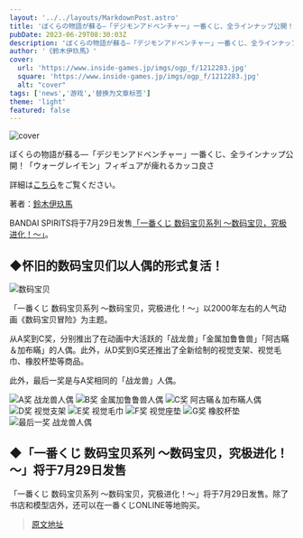 ```yaml
---
layout: '../../layouts/MarkdownPost.astro'
title: 'ぼくらの物語が蘇る―「デジモンアドベンチャー」一番くじ、全ラインナップ公開！「ウォーグレイモン」フィギュアが痺れるカッコ良さ'
pubDate: 2023-06-29T08:30:03Z
description: 'ぼくらの物語が蘇る―「デジモンアドベンチャー」一番くじ、全ラインナップ公開！「ウォーグレイモン」フィギュアが痺れるカッコ良さ'
author: '《鈴木伊玖馬》'
cover:
  url: 'https://www.inside-games.jp/imgs/ogp_f/1212283.jpg'
  square: 'https://www.inside-games.jp/imgs/ogp_f/1212283.jpg'
  alt: "cover"
tags: ['news','游戏','替换为文章标签']
theme: 'light'
featured: false
---
```


![cover](https://www.inside-games.jp/imgs/ogp_f/1212283.jpg)

ぼくらの物語が蘇る―「デジモンアドベンチャー」一番くじ、全ラインナップ公開！「ウォーグレイモン」フィギュアが痺れるカッコ良さ

詳細は[こちら](https://www.inside-games.jp/article/2023/06/29/146896.html)をご覧ください。

著者：[鈴木伊玖馬](/author/10288/recent/%E9%88%B4%E6%9C%A8%E4%BC%8A%E7%8E%96%E9%A6%AC)

BANDAI SPIRITS将于7月29日发售<a target="_blank" rel="noopener noreferrer nofollow" href="https://1kuji.com/products/digimon2">「一番くじ 数码宝贝系列 ～数码宝贝，究极进化！～」</a>。 

## ◆怀旧的数码宝贝们以人偶的形式复活！
![数码宝贝](https://www.inside-games.jp/imgs/zoom/1212283.png)

「一番くじ 数码宝贝系列 ～数码宝贝，究极进化！～」以2000年左右的人气动画《数码宝贝冒险》为主题。

从A奖到C奖，分别推出了在动画中大活跃的「战龙兽」「金属加鲁鲁兽」「阿古瞞＆加布瞞」的人偶。此外，从D奖到G奖还推出了全新绘制的视觉支架、视觉毛巾、橡胶杯垫等商品。

此外，最后一奖是与A奖相同的「战龙兽」人偶。

![A奖 战龙兽人偶](https://www.inside-games.jp/imgs/zoom/1212284.png)
![B奖 金属加鲁鲁兽人偶](https://www.inside-games.jp/imgs/zoom/1212285.png)
![C奖 阿古瞞＆加布瞞人偶](https://www.inside-games.jp/imgs/zoom/1212286.png)
![D奖 视觉支架](https://www.inside-games.jp/imgs/zoom/1212287.png)
![E奖 视觉毛巾](https://www.inside-games.jp/imgs/zoom/1212289.png)
![F奖 视觉座垫](https://www.inside-games.jp/imgs/zoom/1212288.png)
![G奖 橡胶杯垫](https://www.inside-games.jp/imgs/zoom/1212290.png)
![最后一奖 战龙兽人偶](https://www.inside-games.jp/imgs/zoom/1212284.png)

## ◆「一番くじ 数码宝贝系列 ～数码宝贝，究极进化！～」将于7月29日发售
「一番くじ 数码宝贝系列 ～数码宝贝，究极进化！～」将于7月29日发售。除了书店和模型店外，还可以在一番くじONLINE等地购买。

>[原文地址](https://www.inside-games.jp/article/2023/06/29/146896.html)  